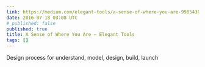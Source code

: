 ```yaml
---
link: https://medium.com/elegant-tools/a-sense-of-where-you-are-998543822ab1#.c8w0n0dx5
date: 2016-07-18 03:08 UTC
# published: false
published: true
title: A Sense of Where You Are — Elegant Tools
tags: []
---
```


Design process for understand, model, design, build, launch
